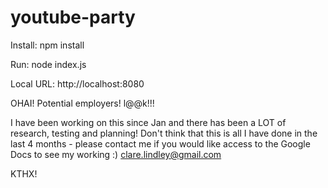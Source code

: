# youtube-party

Install:
npm install

Run:
node index.js

Local URL:
http://localhost:8080

OHAI! Potential employers! l@@k!!!

I have been working on this since Jan and there has been a LOT of research, testing and planning! Don't think that this is all
I have done in the last 4 months - please contact me if you would like access to the Google Docs to see my working :)
clare.lindley@gmail.com

KTHX!